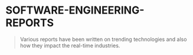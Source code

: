 # SOFTWARE-ENGINEERING-REPORTS

> Various reports have been written on trending technologies and also how they impact the real-time industries.

